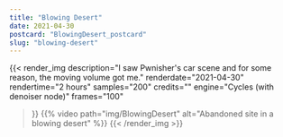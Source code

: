 ```yaml
---
title: "Blowing Desert"
date: 2021-04-30
postcard: "BlowingDesert_postcard"
slug: "blowing-desert"
---
```


{{< render_img
  description="I saw Pwnisher's car scene and for some reason, the moving volume got me."
  renderdate="2021-04-30"
  rendertime="2 hours"
  samples="200"
  credits=""
  engine="Cycles (with denoiser node)"
  frames="100"
 >}}
{{% video path="img/BlowingDesert" alt="Abandoned site in a blowing desert" %}}
{{< /render_img >}}

